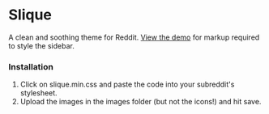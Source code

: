 # Slique #
A clean and soothing theme for Reddit. [View the demo](http://reddit.com/r/slique) for 
markup required to style the sidebar.


### Installation ###
1. Click on slique.min.css and paste the code into your subreddit's stylesheet.
2. Upload the images in the images folder (but not the icons!) and hit save.
